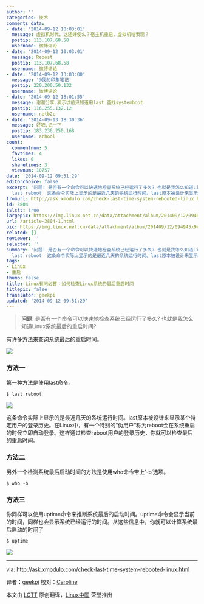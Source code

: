 ```yaml
---
author: ''
categories: 技术
comments_data:
- date: '2014-09-12 10:03:01'
  message: 虚拟机时代，这还好使么？宿主机重启，虚拟机啥表现？
  postip: 113.107.68.58
  username: 微博评论
- date: '2014-09-12 10:03:01'
  message: Repost
  postip: 113.107.68.58
  username: 微博评论
- date: '2014-09-12 13:03:00'
  message: '@我的印象笔记'
  postip: 220.200.50.132
  username: 微博评论
- date: '2014-09-12 18:01:55'
  message: 谢谢分享.表示以前只知道用last 查找systemboot
  postip: 116.255.132.12
  username: netb2c
- date: '2014-09-13 18:30:36'
  message: 好吧,记一下
  postip: 183.236.250.168
  username: arhool
count:
  commentnum: 5
  favtimes: 4
  likes: 0
  sharetimes: 3
  viewnum: 10757
date: '2014-09-12 09:51:29'
editorchoice: false
excerpt: '问题: 是否有一个命令可以快速地检查系统已经运行了多久? 也就是我怎么知道Linux系统最后的重启时间? 有许多方法来查询系统最后的重启时间。方法一：第一种方法是使用last命令。$
  last reboot  这条命令实际上显示的是最近几天的系统运行时间。last原本被设计来显示某个特定用户的登录历史。在Linux中，有一个特别的“伪用户”称为reboot会在系统重启的时候立即自动登录。这样通过检查reboot用户的登录历史，你就可以检查最后的重启时间。'
fromurl: http://ask.xmodulo.com/check-last-time-system-rebooted-linux.html
id: 3804
islctt: true
largepic: https://img.linux.net.cn/data/attachment/album/201409/12/094945x9ew4q4zjewl9duk.jpg
url: /article-3804-1.html
pic: https://img.linux.net.cn/data/attachment/album/201409/12/094945x9ew4q4zjewl9duk.jpg.thumb.jpg
related: []
reviewer: ''
selector: ''
summary: '问题: 是否有一个命令可以快速地检查系统已经运行了多久? 也就是我怎么知道Linux系统最后的重启时间? 有许多方法来查询系统最后的重启时间。方法一：第一种方法是使用last命令。$
  last reboot  这条命令实际上显示的是最近几天的系统运行时间。last原本被设计来显示某个特定用户的登录历史。在Linux中，有一个特别的“伪用户”称为reboot会在系统重启的时候立即自动登录。这样通过检查reboot用户的登录历史，你就可以检查最后的重启时间。'
tags:
- Linux
- 重启
thumb: false
title: Linux有问必答：如何检查Linux系统的最后重启时间
titlepic: false
translator: geekpi
updated: '2014-09-12 09:51:29'
---
```



> 
> **问题**: 是否有一个命令可以快速地检查系统已经运行了多久? 也就是我怎么知道Linux系统最后的重启时间?
> 
> 
> 


有许多方法来查询系统最后的重启时间。


![](/data/attachment/album/201409/12/094945x9ew4q4zjewl9duk.jpg)


### 方法一


第一种方法是使用last命令。



```
$ last reboot 

```

[![](https://camo.githubusercontent.com/598e4df20bb0615ebb9e44da0f4fe6987812c5fa/68747470733a2f2f6661726d342e737461746963666c69636b722e636f6d2f333932352f31343838313939343333355f303431653963326638365f7a2e6a7067)](https://camo.githubusercontent.com/598e4df20bb0615ebb9e44da0f4fe6987812c5fa/68747470733a2f2f6661726d342e737461746963666c69636b722e636f6d2f333932352f31343838313939343333355f303431653963326638365f7a2e6a7067)


这条命令实际上显示的是最近几天的系统运行时间。last原本被设计来显示某个特定用户的登录历史。在Linux中，有一个特别的“伪用户”称为reboot会在系统重启的时候立即自动登录。这样通过检查reboot用户的登录历史，你就可以检查最后的重启时间。


### 方法二


另外一个检测系统最后启动时间的方法是使用who命令带上‘-b’选项。



```
$ who -b 

```

### 方法三


你同样可以使用uptime命令来推断系统最后的启动时间。uptime命令会显示当前的时间，同样也会显示系统已经运行的时间。从这些信息中，你就可以计算系统最后启动的时间了



```
$ uptime 

```

[![](https://camo.githubusercontent.com/f68527e13170521a62882c7f7c932d22928dafca/68747470733a2f2f6661726d342e737461746963666c69636b722e636f6d2f333931352f31343838313636303139325f353866323834333936395f6f2e706e67)](https://camo.githubusercontent.com/f68527e13170521a62882c7f7c932d22928dafca/68747470733a2f2f6661726d342e737461746963666c69636b722e636f6d2f333931352f31343838313636303139325f353866323834333936395f6f2e706e67)




---


via: <http://ask.xmodulo.com/check-last-time-system-rebooted-linux.html>


译者：[geekpi](https://github.com/geekpi) 校对：[Caroline](https://github.com/carolinewuyan)


本文由 [LCTT](https://github.com/LCTT/TranslateProject) 原创翻译，[Linux中国](http://linux.cn/) 荣誉推出